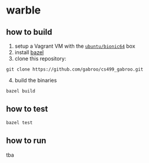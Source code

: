 # warble

## how to build

1. setup a Vagrant VM with the [`ubuntu/bionic64`](https://app.vagrantup.com/ubuntu/boxes/bionic64) box
2. install [bazel](https://bazel.build)
3. clone this repository:

```
git clone https://github.com/gabroo/cs499_gabroo.git
```

4. build the binaries 

```
bazel build
```

## how to test

```
bazel test
```

## how to run

tba
